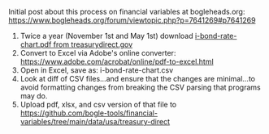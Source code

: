 Initial post about this process on financial variables at bogleheads.org: https://www.bogleheads.org/forum/viewtopic.php?p=7641269#p7641269

1. Twice a year (November 1st and May 1st) download [i-bond-rate-chart.pdf from treasurydirect.gov](https://www.treasurydirect.gov/files/savings-bonds/i-bond-rate-chart.pdf)
1. Convert to Excel via Adobe's online converter: https://www.adobe.com/acrobat/online/pdf-to-excel.html
1. Open in Excel, save as: i-bond-rate-chart.csv
1. Look at diff of CSV files...and ensure that the changes are minimal...to avoid formatting changes from breaking the CSV parsing that programs may do.
1. Upload pdf, xlsx, and csv version of that file to https://github.com/bogle-tools/financial-variables/tree/main/data/usa/treasury-direct